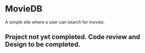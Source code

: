 # MovieDB

A simple site where a user can search for movies. 

## Project not yet completed. Code review and Design to be completed. 
